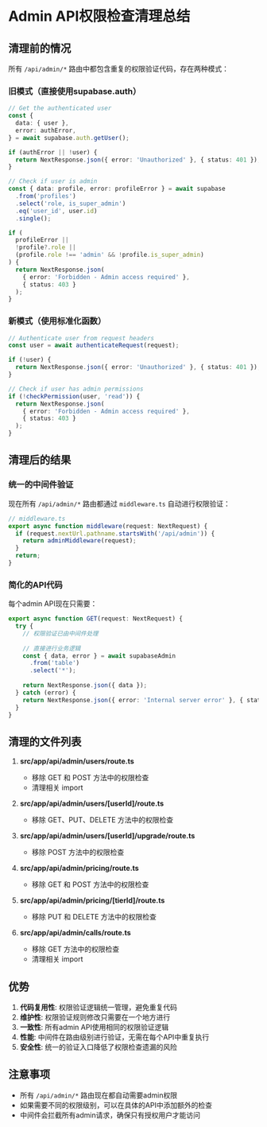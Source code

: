 # Admin API权限检查清理总结

## 清理前的情况

所有 `/api/admin/*` 路由中都包含重复的权限验证代码，存在两种模式：

### 旧模式（直接使用supabase.auth）
```typescript
// Get the authenticated user
const {
  data: { user },
  error: authError,
} = await supabase.auth.getUser();

if (authError || !user) {
  return NextResponse.json({ error: 'Unauthorized' }, { status: 401 });
}

// Check if user is admin
const { data: profile, error: profileError } = await supabase
  .from('profiles')
  .select('role, is_super_admin')
  .eq('user_id', user.id)
  .single();

if (
  profileError ||
  !profile?.role ||
  (profile.role !== 'admin' && !profile.is_super_admin)
) {
  return NextResponse.json(
    { error: 'Forbidden - Admin access required' },
    { status: 403 }
  );
}
```

### 新模式（使用标准化函数）
```typescript
// Authenticate user from request headers
const user = await authenticateRequest(request);

if (!user) {
  return NextResponse.json({ error: 'Unauthorized' }, { status: 401 });
}

// Check if user has admin permissions
if (!checkPermission(user, 'read')) {
  return NextResponse.json(
    { error: 'Forbidden - Admin access required' },
    { status: 403 }
  );
}
```

## 清理后的结果

### 统一的中间件验证
现在所有 `/api/admin/*` 路由都通过 `middleware.ts` 自动进行权限验证：

```typescript
// middleware.ts
export async function middleware(request: NextRequest) {
  if (request.nextUrl.pathname.startsWith('/api/admin')) {
    return adminMiddleware(request);
  }
  return;
}
```

### 简化的API代码
每个admin API现在只需要：

```typescript
export async function GET(request: NextRequest) {
  try {
    // 权限验证已由中间件处理
    
    // 直接进行业务逻辑
    const { data, error } = await supabaseAdmin
      .from('table')
      .select('*');
      
    return NextResponse.json({ data });
  } catch (error) {
    return NextResponse.json({ error: 'Internal server error' }, { status: 500 });
  }
}
```

## 清理的文件列表

1. **src/app/api/admin/users/route.ts**
   - 移除 GET 和 POST 方法中的权限检查
   - 清理相关 import

2. **src/app/api/admin/users/[userId]/route.ts**
   - 移除 GET、PUT、DELETE 方法中的权限检查

3. **src/app/api/admin/users/[userId]/upgrade/route.ts**
   - 移除 POST 方法中的权限检查

4. **src/app/api/admin/pricing/route.ts**
   - 移除 GET 和 POST 方法中的权限检查

5. **src/app/api/admin/pricing/[tierId]/route.ts**
   - 移除 PUT 和 DELETE 方法中的权限检查

6. **src/app/api/admin/calls/route.ts**
   - 移除 GET 方法中的权限检查
   - 清理相关 import

## 优势

1. **代码复用性**: 权限验证逻辑统一管理，避免重复代码
2. **维护性**: 权限验证规则修改只需要在一个地方进行
3. **一致性**: 所有admin API使用相同的权限验证逻辑
4. **性能**: 中间件在路由级别进行验证，无需在每个API中重复执行
5. **安全性**: 统一的验证入口降低了权限检查遗漏的风险

## 注意事项

- 所有 `/api/admin/*` 路由现在都自动需要admin权限
- 如果需要不同的权限级别，可以在具体的API中添加额外的检查
- 中间件会拦截所有admin请求，确保只有授权用户才能访问